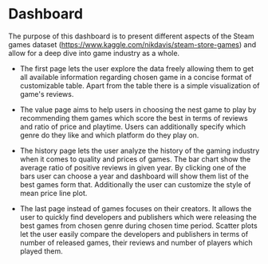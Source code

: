 # Dashboard

The purpose of this dashboard is to present different aspects of the Steam games dataset (<https://www.kaggle.com/nikdavis/steam-store-games>) and allow for a deep dive into game industry as a whole.

+ The first page lets the user explore the data freely allowing them to get all available information regarding chosen game in a concise format of customizable table. Apart from the table there is a simple visualization of game's reviews.

+ The value page aims to help users in choosing the nest game to play by recommending them games which score the best in terms of reviews and ratio of price and playtime. Users can additionally specify which genre do they like and which platform do they play on.

+ The history page lets the user analyze the history of the gaming industry when it comes to quality and prices of games. The bar chart show the average ratio of positive reviews in given year. By clicking one of the bars user can choose a year and dashboard will show them list of the best games form that. Additionally the user can customize the style of mean price line plot.

+ The last page instead of games focuses on their creators. It allows the user to quickly find developers and publishers which were releasing the best games from chosen genre during chosen time period. Scatter plots let the user easily compare the developers and publishers in terms of number of released games, their reviews and number of players which played them.
